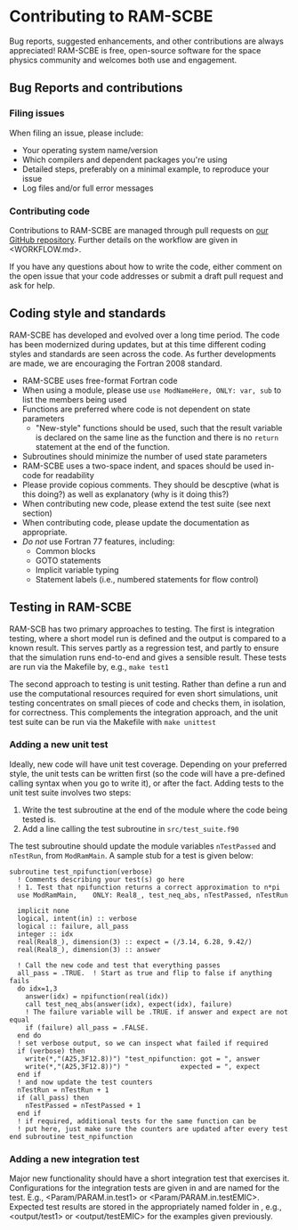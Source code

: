 # Contributing to RAM-SCBE

Bug reports, suggested enhancements, and other contributions
are always appreciated! RAM-SCBE is free, open-source software
for the space physics community and welcomes both use and
engagement.

## Bug Reports and contributions

### Filing issues

When filing an issue, please include:
- Your operating system name/version
- Which compilers and dependent packages you're using
- Detailed steps, preferably on a minimal example, to reproduce your issue
- Log files and/or full error messages

### Contributing code

Contributions to RAM-SCBE are managed through pull requests
on [our GitHub repository](https://github.com/lanl/RAM-SCB).
Further details on the workflow are given in <WORKFLOW.md>.

If you have any questions about how to write the code, either
comment on the open issue that your code addresses or submit a
draft pull request and ask for help.

## Coding style and standards

RAM-SCBE has developed and evolved over a long time period.
The code has been modernized during updates, but at this time
different coding styles and standards are seen across the code.
As further developments are made, we are encouraging the Fortran
2008 standard.

- RAM-SCBE uses free-format Fortran code
- When using a module, please use `use ModNameHere, ONLY: var, sub` to list the members being used
- Functions are preferred where code is not dependent on state parameters
  - "New-style" functions should be used, such that the result variable is declared on the same line as the function and there is no `return` statement at the end of the function.
- Subroutines should minimize the number of used state parameters
- RAM-SCBE uses a two-space indent, and spaces should be used in-code for readability
- Please provide copious comments. They should be descptive (what is this doing?) as well as explanatory (why is it doing this?)
- When contributing new code, please extend the test suite (see next section)
- When contributing code, please update the documentation as appropriate.
- *Do not* use Fortran 77 features, including:
  - Common blocks
  - GOTO statements
  - Implicit variable typing
  - Statement labels (i.e., numbered statements for flow control)

## Testing in RAM-SCBE

RAM-SCB has two primary approaches to testing. The first is integration
testing, where a short model run is defined and the output is compared
to a known result. This serves partly as a regression test, and partly
to ensure that the simulation runs end-to-end and gives a sensible result.
These tests are run via the Makefile by, e.g., `make test1`

The second approach to testing is unit testing. Rather than define a run and
use the computational resources required for even short simulations, unit
testing concentrates on small pieces of code and checks them, in isolation,
for correctness. This complements the integration approach, and the unit test
suite can be run via the Makefile with `make unittest`

### Adding a new unit test

Ideally, new code will have unit test coverage. Depending on your preferred style,
the unit tests can be written first (so the code will have a pre-defined calling
syntax when you go to write it), or after the fact. Adding tests to the unit test
suite involves two steps:
1. Write the test subroutine at the end of the module where the code being tested is.
2. Add a line calling the test subroutine in `src/test_suite.f90`

The test subroutine should update the module variables `nTestPassed` and `nTestRun`,
from `ModRamMain`. A sample stub for a test is given below:
```
subroutine test_npifunction(verbose)
  ! Comments describing your test(s) go here
  ! 1. Test that npifunction returns a correct approximation to n*pi
  use ModRamMain,    ONLY: Real8_, test_neq_abs, nTestPassed, nTestRun

  implicit none
  logical, intent(in) :: verbose
  logical :: failure, all_pass
  integer :: idx
  real(Real8_), dimension(3) :: expect = (/3.14, 6.28, 9.42/)
  real(Real8_), dimension(3) :: answer

  ! Call the new code and test that everything passes
  all_pass = .TRUE.  ! Start as true and flip to false if anything fails
  do idx=1,3
    answer(idx) = npifunction(real(idx))
    call test_neq_abs(answer(idx), expect(idx), failure)
    ! The failure variable will be .TRUE. if answer and expect are not equal
    if (failure) all_pass = .FALSE.
  end do
  ! set verbose output, so we can inspect what failed if required
  if (verbose) then
    write(*,"(A25,3F12.8))") "test_npifunction: got = ", answer
    write(*,"(A25,3F12.8))") "             expected = ", expect
  end if
  ! and now update the test counters
  nTestRun = nTestRun + 1
  if (all_pass) then
    nTestPassed = nTestPassed + 1
  end if
  ! if required, additional tests for the same function can be
  ! put here, just make sure the counters are updated after every test
end subroutine test_npifunction
```

### Adding a new integration test
Major new functionality should have a short integration test that exercises it.
Configurations for the integration tests are given in <Param> and are named for
the test. E.g., <Param/PARAM.in.test1> or <Param/PARAM.in.testEMIC>. Expected
test results are stored in the appropriately named folder in <output>, e.g.,
<output/test1> or <output/testEMIC> for the examples given previously.